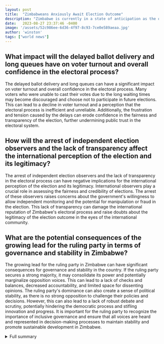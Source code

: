 ```yaml
---
layout: post
title:  "Zimbabweans Anxiously Await Election Outcome"
description: "Zimbabwe is currently in a state of anticipation as the outcome of the recent parliamentary and general elections hangs in the balance. The elections have been marred by controversies and challenges, leaving the nation on edge."
date:   2023-08-27 23:37:46 -0400
image: '/assets/52c986ee-6d36-4f97-8c93-7ce0e589aeaa.jpg'
author: 'winston'
tags: ["world news"]
---
```


## What impact will the delayed ballot delivery and long queues have on voter turnout and overall confidence in the electoral process?
The delayed ballot delivery and long queues can have a significant impact on voter turnout and overall confidence in the electoral process. Many voters who were unable to cast their votes due to the long waiting times may become discouraged and choose not to participate in future elections. This can lead to a decline in voter turnout and a perception that the electoral process is inefficient and unreliable. Additionally, the frustration and tension caused by the delays can erode confidence in the fairness and transparency of the election, further undermining public trust in the electoral system.

## How will the arrest of independent election observers and the lack of transparency affect the international perception of the election and its legitimacy?
The arrest of independent election observers and the lack of transparency in the electoral process can have negative implications for the international perception of the election and its legitimacy. International observers play a crucial role in assessing the fairness and credibility of elections. The arrest of these observers raises concerns about the government's willingness to allow independent monitoring and the potential for manipulation or fraud in the election. This lack of transparency can damage the international reputation of Zimbabwe's electoral process and raise doubts about the legitimacy of the election outcome in the eyes of the international community.

## What are the potential consequences of the growing lead for the ruling party in terms of governance and stability in Zimbabwe?
The growing lead for the ruling party in Zimbabwe can have significant consequences for governance and stability in the country. If the ruling party secures a strong majority, it may consolidate its power and potentially marginalize opposition voices. This can lead to a lack of checks and balances, decreased accountability, and limited space for dissenting opinions. The ruling party's dominance can also create a sense of political stability, as there is no strong opposition to challenge their policies and decisions. However, this can also lead to a lack of robust debate and scrutiny, potentially hindering the democratic process and stifling innovation and progress. It is important for the ruling party to recognize the importance of inclusive governance and ensure that all voices are heard and represented in decision-making processes to maintain stability and promote sustainable development in Zimbabwe.

<details>
  <summary>Full summary</summary>
Thousands of voters had to wait overnight to cast their votes, with long queues forming outside polling stations. The delayed ballot delivery in urban areas forced voting to stay open until the next day, prolonging the tension and uncertainty.<br><br>Law enforcement authorities arrested dozens of independent election observers, raising questions about the fairness and transparency of the electoral process. The EU observer mission also reported a lack of transparency in the poll, further fueling concerns about the credibility of the results.<br><br>Partial results indicate a growing lead for the ruling party in Zimbabwe's parliamentary election, adding another layer of complexity to the situation. However, election observers have highlighted that the vote did not meet international standards, casting doubt on the legitimacy of the outcome.<br><br>President Emmerson Mnangagwa, who is seeking a second term in office, issued a proclamation to allow voting to continue into a second day. His main rival, Nelson Chamisa, has emerged as a formidable contender, rallying support across the country.<br><br>Ballot counting has begun at some polling units, but the process has not been without challenges. The Citizens Coalition for Change (CCC) faced difficulties in the release of results from some stations, raising concerns about potential irregularities.<br><br>Aside from the election-related issues, Zimbabwe is grappling with the fear of another round of hyperinflation. Rationing of basic necessities such as bottled water and beer has become a reality for many, highlighting the dire economic situation. Unemployment rates stand at a staggering 90 percent, and the collapse of the currency has further exacerbated the crisis.<br><br>The legacy of Robert Mugabe, the former leader of Zimbabwe, looms large over the elections and the state of the nation. Mugabe's rule turned authoritarian, leading to economic decline and international isolation. His removal from power by the military marked a significant turning point, but the scars of his reign are still felt today.<br><br>Despite the challenges and uncertainties, Zimbabweans remain hopeful for a positive and inclusive outcome. They long for prompt and transparent election results that will bring much-needed stability and progress to their communities. The road ahead may be uncertain, but the resilience of the Zimbabwean people cannot be underestimated.<br><br>This article provides a comprehensive overview of the events leading up to the Zimbabwe elections, the controversies surrounding the process, and the hopes and fears of the nation. Stay tuned for more updates as the situation unfolds.
</details>
